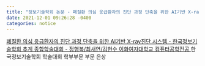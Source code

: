 ```yaml
---
title: "정보기술학회 논문 - 폐질환 의심 응급환자의 진단 과정 단축을 위한 AI기반 X-ray진단 시스템" 
date: 2021-12-01 09:26:28 -0400
categories: notice
---
```


<a href="https://docs.google.com/viewer?url=https://github.com/faculty-hieonn/faculty-hieonn.github.io/raw/master/files/%ED%8F%90%EC%A7%88%ED%99%98%20%EC%9D%98%EC%8B%AC%20%EC%9D%91%EA%B8%89%ED%99%98%EC%9E%90%EC%9D%98%20%EC%A7%84%EB%8B%A8%20%EA%B3%BC%EC%A0%95%20%EB%8B%A8%EC%B6%95%EC%9D%84%20%EC%9C%84%ED%95%9C%20AI%EA%B8%B0%EB%B0%98%20X-ray%EC%A7%84%EB%8B%A8%20%EC%8B%9C%EC%8A%A4%ED%85%9C.pdf" target="_blank">폐질환 의심 응급환자의 진단 과정 단축을 위한 AI기반 X-ray진단 시스템 - 한국정보기술학회 추계 종합학술대회 - 정행복/최새연/김현수 이화여자대학교 컴퓨터공학전공 </a>
한국정보기술학회 학술대회 학부부문 부문 은상
